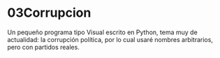 # 03Corrupcion
Un pequeño programa tipo Visual escrito en Python, tema muy de actualidad: la corrupción política, por lo cual usaré nombres arbitrarios, pero con partidos reales.
